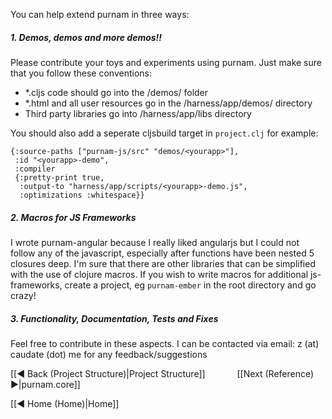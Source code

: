 You can help extend purnam in three ways:

##### 1. Demos, demos and more demos!!

Please contribute your toys and experiments using purnam. Just make sure that you follow these conventions:

   - *.cljs code should go into the <root>/demos/<yourdemo> folder
   - *.html and all user resources go in the <root>/harness/app/demos/<yourdemo> directory
   - Third party libraries go into <root>/harness/app/libs directory

You should also add a seperate cljsbuild target in `project.clj` for example:
   
    {:source-paths ["purnam-js/src" "demos/<yourapp>"],
     :id "<yourapp>-demo",
     :compiler
     {:pretty-print true,
      :output-to "harness/app/scripts/<yourapp>-demo.js",
      :optimizations :whitespace}}

##### 2. Macros for JS Frameworks

I wrote purnam-angular because I really liked angularjs but I could not follow any of the javascript, especially after functions have been nested 5 closures deep. I'm sure that there are other libraries that can be simplified with the use of clojure macros. If you wish to write macros for additional js-frameworks, create a project, eg `purnam-ember` in the root directory and go crazy! 

##### 3. Functionality, Documentation, Tests and Fixes

Feel free to contribute in these aspects. I can be contacted via email: z (at) caudate (dot) me for any feedback/suggestions


[[◄ Back (Project Structure)|Project Structure]] `      ` [[Next (Reference) ►|purnam.core]]

[[◄ Home (Home)|Home]] 